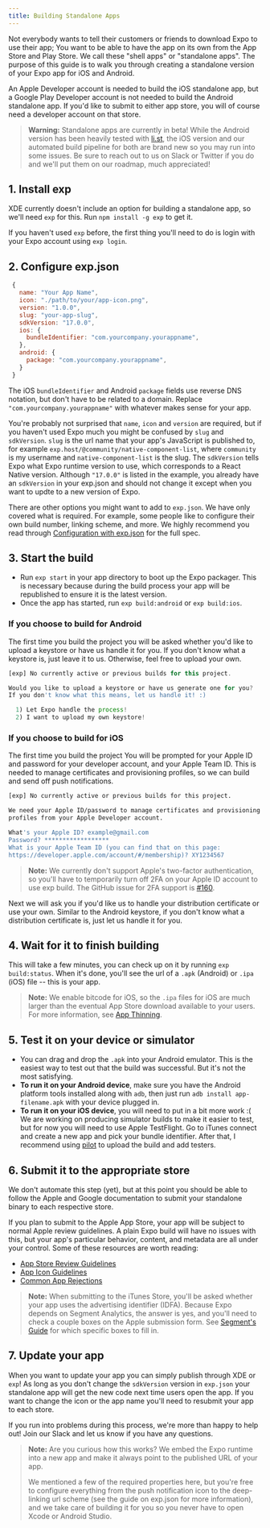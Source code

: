 ```yaml
---
title: Building Standalone Apps
---
```


Not everybody wants to tell their customers or friends to download Expo to use their app; You want to be able to have the app on its own from the App Store and Play Store. We call these "shell apps" or "standalone apps". The purpose of this guide is to walk you through creating a standalone version of your Expo app for iOS and Android.

An Apple Developer account is needed to build the iOS standalone app, but a Google Play Developer account is not needed to build the Android standalone app. If you'd like to submit to either app store, you will of course need a developer account on that store.

> **Warning:** Standalone apps are currently in beta! While the Android version has been heavily tested with [li.st](https://li.st/), the iOS version and our automated build pipeline for both are brand new so you may run into some issues. Be sure to reach out to us on Slack or Twitter if you do and we'll put them on our roadmap, much appreciated!

## 1. Install exp

XDE currently doesn't include an option for building a standalone app, so we'll need `exp` for this. Run `npm install -g exp` to get it.

If you haven't used `exp` before, the first thing you'll need to do is login with your Expo account using `exp login`.

## 2. Configure exp.json

```javascript
 {
   name: "Your App Name",
   icon: "./path/to/your/app-icon.png",
   version: "1.0.0",
   slug: "your-app-slug",
   sdkVersion: "17.0.0",
   ios: {
     bundleIdentifier: "com.yourcompany.yourappname",
   },
   android: {
     package: "com.yourcompany.yourappname",
   }
 }
```

The iOS `bundleIdentifier` and Android `package` fields use reverse DNS notation, but don't have to be related to a domain. Replace `"com.yourcompany.yourappname"` with whatever makes sense for your app.

You're probably not surprised that `name`, `icon` and `version` are required, but if you haven't used Expo much you might be confused by `slug` and `sdkVersion`. `slug` is the url name that your app's JavaScript is published to, for example `exp.host/@community/native-component-list`, where `community` is my username and `native-component-list` is the slug. The `sdkVersion` tells Expo what Expo runtime version to use, which corresponds to a React Native version. Although `"17.0.0"` is listed in the example, you already have an `sdkVersion` in your exp.json and should not change it except when you want to updte to a new version of Expo.

There are other options you might want to add to `exp.json`. We have only covered what is required. For example, some people like to configure their own build number, linking scheme, and more. We highly recommend you read through [Configuration with exp.json](configuration.html) for the full spec.

## 3. Start the build

-   Run `exp start` in your app directory to boot up the Expo packager. This is necessary because during the build process your app will be republished to ensure it is the latest version.
-   Once the app has started, run `exp build:android` or `exp build:ios`.

### If you choose to build for Android

The first time you build the project you will be asked whether you'd like to upload a keystore or have us handle it for you. If you don't know what a keystore is, just leave it to us. Otherwise, feel free to upload your own.

```javascript
[exp] No currently active or previous builds for this project.

Would you like to upload a keystore or have us generate one for you?
If you don't know what this means, let us handle it! :)

  1) Let Expo handle the process!
  2) I want to upload my own keystore!
```

### If you choose to build for iOS

The first time you build the project You will be prompted for your Apple ID and password for your developer account, and your Apple Team ID. This is needed to manage certificates and provisioning profiles, so we can build and send off push notifications.

```bash
[exp] No currently active or previous builds for this project.

We need your Apple ID/password to manage certificates and provisioning
profiles from your Apple Developer account.

What's your Apple ID? example@gmail.com
Password? ******************
What is your Apple Team ID (you can find that on this page:
https://developer.apple.com/account/#/membership)? XY1234567
```

> **Note:** We currently don't support Apple's two-factor authentication, so you'll have to temporarily turn off 2FA on your Apple ID account to use exp build. The GitHub issue for 2FA support is [#160](https://github.com/expo/expo/issues/160).

Next we will ask you if you'd like us to handle your distribution certificate or use your own. Similar to the Android keystore, if you don't know what a distribution certificate is, just let us handle it for you.

## 4. Wait for it to finish building

This will take a few minutes, you can check up on it by running `exp build:status`. When it's done, you'll see the url of a `.apk` (Android) or `.ipa` (iOS) file -- this is your app. 

> **Note:** We enable bitcode for iOS, so the `.ipa` files for iOS are much larger than the eventual App Store download available to your users. For more information, see [App Thinning](https://developer.apple.com/library/content/documentation/IDEs/Conceptual/AppDistributionGuide/AppThinning/AppThinning.html).

## 5. Test it on your device or simulator

-   You can drag and drop the `.apk` into your Android emulator. This is the easiest way to test out that the build was successful. But it's not the most satisfying.
-   **To run it on your Android device**, make sure you have the Android platform tools installed along with `adb`, then just run `adb install app-filename.apk` with your device plugged in.
-   **To run it on your iOS device**, you will need to put in a bit more work :( We are working on producing simulator builds to make it easier to test, but for now you will need to use Apple TestFlight. Go to iTunes connect and create a new app and pick your bundle identifier. After that, I recommend using [pilot](https://github.com/fastlane/fastlane/tree/master/pilot) to upload the build and add testers.

## 6. Submit it to the appropriate store

We don't automate this step (yet), but at this point you should be able to follow the Apple and Google documentation to submit your standalone binary to each respective store.

If you plan to submit to the Apple App Store, your app will be subject to normal Apple review guidelines. A plain Expo build will have no issues with this, but your app's particular behavior, content, and metadata are all under your control. Some of these resources are worth reading:

-   [App Store Review Guidelines](https://developer.apple.com/app-store/review/guidelines/)
-   [App Icon Guidelines](https://developer.apple.com/ios/human-interface-guidelines/graphics/app-icon/)
-   [Common App Rejections](https://developer.apple.com/app-store/review/rejections/)

> **Note:** When submitting to the iTunes Store, you'll be asked whether your app uses the advertising identifier (IDFA). Because Expo depends on Segment Analytics, the answer is yes, and you'll need to check a couple boxes on the Apple submission form. See [Segment's Guide](https://segment.com/docs/sources/mobile/ios/quickstart/#step-5-submitting-to-the-app-store) for which specific boxes to fill in.

## 7. Update your app

When you want to update your app you can simply publish through XDE or `exp`! As long as you don't change the `sdkVersion` version in `exp.json` your standalone app will get the new code next time users open the app. If you want to change the icon or the app name you'll need to resubmit your app to each store.

If you run into problems during this process, we're more than happy to help out! Join our Slack and let us know if you have any questions.

> **Note:** Are you curious how this works? We embed the Expo runtime into a new app and make it always point to the published URL of your app.
>
> We mentioned a few of the required properties here, but you're free to configure everything from the push notification icon to the deep-linking url scheme (see the guide on exp.json for more information), and we take care of building it for you so you never have to open Xcode or Android Studio.
